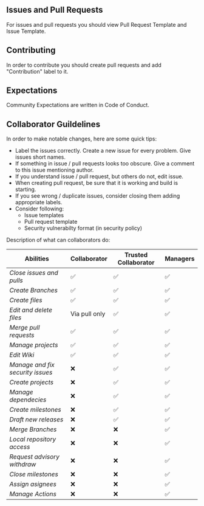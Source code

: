 ## Issues and Pull Requests
For issues and pull requests you 
should view Pull Request Template
and Issue Template.

## Contributing
In order to contribute you should
create pull requests and add
"Contribution" label to it.

## Expectations
Community Expectations are written
in Code of Conduct.

## Collaborator Guildelines
In order to make notable changes, 
here are some quick tips:
- Label the issues correctly. Create a new issue for every problem. Give issues short names.
- If something in issue / pull requests looks too obscure. Give a comment to this issue mentioning author.
- If you understand issue / pull request, but others do not, edit issue.
- When creating pull request, be sure that it is working and build is starting.
- If you see wrong / duplicate issues, consider closing them adding appropriate labels.
- Consider following:
    * Issue templates
    * Pull request template
    * Security vulnerabilty format (in security policy)

Description of what can collaborators do:

| Abilities | Collaborator | Trusted Collaborator | Managers |
| --- | --- | --- | --- |
| *Close issues and pulls* | :white_check_mark: | :white_check_mark: | :white_check_mark: |
| *Create Branches* | :white_check_mark: | :white_check_mark: | :white_check_mark: |
| *Create files* | :white_check_mark: | :white_check_mark: | :white_check_mark: |
| *Edit and delete files* | Via pull only | :white_check_mark: | :white_check_mark: |
| *Merge pull requests* | :white_check_mark: | :white_check_mark: | :white_check_mark: |
| *Manage projects* |  :white_check_mark: | :white_check_mark: | :white_check_mark: |
| *Edit Wiki* | :white_check_mark: | :white_check_mark: | :white_check_mark: |
| *Manage and fix security issues* | :x: | :white_check_mark: | :white_check_mark: |
| *Create projects* | :x: | :white_check_mark: | :white_check_mark: |
| *Manage dependecies*  | :x: | :white_check_mark: | :white_check_mark: |
| *Create milestones* | :x: | :white_check_mark: | :white_check_mark: |
| *Draft new releases*  | :x: | :white_check_mark: | :white_check_mark: |
| *Merge Branches* | :x: | :x: | :white_check_mark: |
| *Local repository access*  | :x: | :x: | :white_check_mark: |
| *Request advisory withdraw* | :x: | :x: | :white_check_mark: |
| *Close milestones* | :x: | :x: | :white_check_mark: |
| *Assign asignees* | :x: | :x: | :white_check_mark: |
| *Manage Actions* | :x: | :x: | :white_check_mark: |
